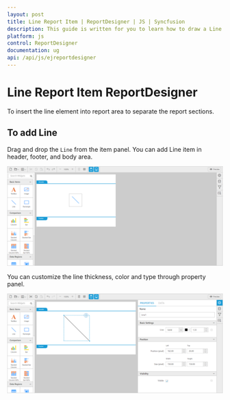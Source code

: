 ```yaml
---
layout: post
title: Line Report Item | ReportDesigner | JS | Syncfusion
description: This guide is written for you to learn how to draw a Line Report Item in Report Designer in Syncfusion
platform: js
control: ReportDesigner
documentation: ug
api: /api/js/ejreportdesigner
---
```


# Line Report Item ReportDesigner
To insert the line element into report area to separate the report sections.

## To add Line

Drag and drop the `Line` from the item panel. You can add Line item in header, footer, and body area.

![Lina Drag in JavaScript ReportDesigner](Line-images/Line-Drag.png)

You can customize the line thickness, color and type through property panel.

![Line Properties in JavaScript ReportDesigner](Line-images/Line-Properties.png)


